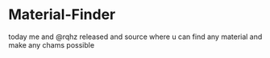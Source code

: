 # Material-Finder
today me and @rqhz released and source where u can find any material and make any chams possible 
